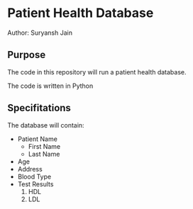 # Patient Health Database

Author: Suryansh Jain

## Purpose

The code in this repository will run a patient
health database.

The code is written in Python

## Specifitations 

The database will contain:

* Patient Name
    * First Name
    * Last Name
* Age
* Address
* Blood Type
* Test Results
    1. HDL
    1. LDL